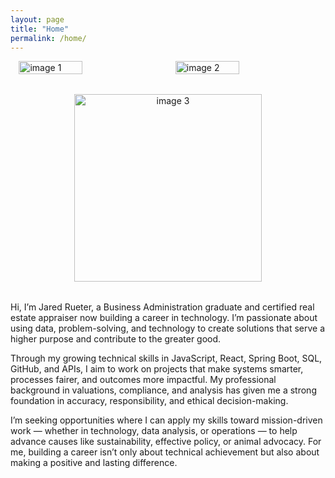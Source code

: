 ```yaml
---
layout: page
title: "Home"
permalink: /home/
---
```


<div style="display:flex; justify-content:space-evenly; align-items:center; gap:2%; flex-wrap:wrap; margin-bottom: 2rem;">
  <img src="IMAGE_1_URL" alt="image 1" style="max-width:45%; width:45%; height:auto; object-fit:cover;" />
  <img src="IMAGE_2_URL" alt="image 2" style="max-width:45%; width:45%; height:auto; object-fit:cover;" />
</div>

<div style="text-align:center; margin-bottom:2rem;">
  <img src="IMAGE_3_URL" alt="image 3" style="width: 300px; height: 300px;" />
</div>

Hi, I’m Jared Rueter, a Business Administration graduate and certified real estate appraiser now building a career in technology. I’m passionate about using data, problem-solving, and technology to create solutions that serve a higher purpose and contribute to the greater good.

Through my growing technical skills in JavaScript, React, Spring Boot, SQL, GitHub, and APIs, I aim to work on projects that make systems smarter, processes fairer, and outcomes more impactful. My professional background in valuations, compliance, and analysis has given me a strong foundation in accuracy, responsibility, and ethical decision-making.

I’m seeking opportunities where I can apply my skills toward mission-driven work — whether in technology, data analysis, or operations — to help advance causes like sustainability, effective policy, or animal advocacy. For me, building a career isn’t only about technical achievement but also about making a positive and lasting difference.

